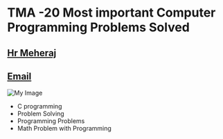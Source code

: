 # TMA -20 Most important  Computer  Programming Problems Solved 
## [Hr Meheraj](https://facebook.com/hr.mehraj.50)
## [Email](hrmeheraj2021@gmail.com)
![My Image](https://i.ibb.co/t8hkbt2/images.jpg) <br/>

 - C programming
 -  Problem Solving
 -  Programming Problems 
 -  Math Problem with Programming  
